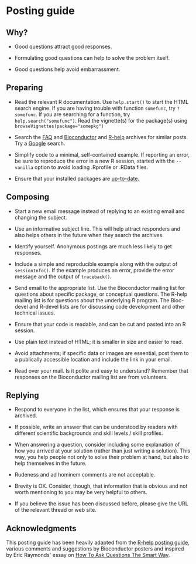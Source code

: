 # Posting guide #

## Why? ##

* Good questions attract good responses.

* Formulating good questions can help to solve the problem itself.

* Good questions help avoid embarrassment.

## Preparing ##

* Read the relevant R documentation.  Use `help.start()` to start the
  HTML search engine. If you are having trouble with function
  `somefunc`, try `?somefunc`. If you are searching for a function,
  try `help.search("somefunc")`. Read the vignette(s) for the
  package(s) using `browseVignettes(package="somepkg")`

* Search the [FAQ](http://bioconductor.org/docs/faq/") and
  [Bioconductor](http://dir.gmane.org/gmane.science.biology.informatics.conductor)
  and [R-help](http://tolstoy.newcastle.edu.au/R/) archives for
  similar posts. Try a [Google](http://www.google.com/) search.
  
* Simplify code to a minimal, self-contained example. If reporting an
  error, be sure to reproduce the error in a new R session, started
  with the `--vanilla` option to avoid loading .Rprofile or .RData
  files.
  
* Ensure that your installed packages are
  [up-to-date](http://bioconductor.org/docs/install/).

## Composing ##

* Start a new email message instead of replying to an existing email
  and changing the subject.
  
* Use an informative subject line.  This will help attract responders
  and also helps others in the future when they search the archives.

* Identify yourself. Anonymous postings are much less likely to get
  responses.

* Include a simple and reproducible example along with the output of
  `sessionInfo()`. If the example produces an error, provide the error
  message and the output of `traceback()`.

* Send email to the appropriate list.  Use the Bioconductor mailing
  list for questions about specific package, or conceptual
  questions. The R-help mailing list is for questions about the
  underlying R program. The Bioc-devel and R-devel lists are for
  discussing code development and other technical issues.

* Ensure that your code is readable, and can be cut and pasted into an
  R session.

* Use plain text instead of HTML; it is smaller in size and easier to
  read.

* Avoid attachments; if specific data or images are essential, post
  them to a publically accessible location and include the link in
  your email.

* Read over your mail. Is it polite and easy to understand? Remember
  that responses on the Bioconductor mailing list are from volunteers.

## Replying ##

* Respond to everyone in the list, which ensures that your response is
  archived.

* If possible, write an answer that can be understood by readers with
  different scientific backgrounds and skill levels / skill
  profiles.

* When answering a question, consider including some explanation of
  how you arrived at your solution (rather than just writing a
  solution). This way, you help people not only to solve their problem
  at hand, but also to help themselves in the future.

* Rudeness and ad hominem comments are not acceptable.

* Brevity is OK. Consider, though, that information that is obvious
  and not worth mentioning to you may be very helpful to others.

* If you believe the issue has been discussed before, please give the
  URL of the relevant thread or web site.

## Acknowledgments ##

This posting guide has been heavily adapted from the
[R-help posting guide](http://www.r-project.org/posting-guide.html">http://www.r-project.org/posting-guide.html),
various comments and suggestions by Bioconductor posters and inspired
by Eric Raymonds' essay on
[How To Ask Questions The Smart Way](http://www.catb.org/%7Eesr/faqs/smart-questions.html).

            
